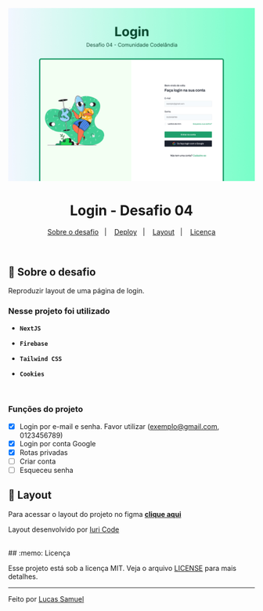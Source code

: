 <img alt="Capa" src=".github/cover.jpg" />

<h1 align="center">
  Login - Desafio 04
</h1>

<p align="center">
  <a href="#rocket-sobre-o-desafio">Sobre o desafio</a>&nbsp;&nbsp;&nbsp;|&nbsp;&nbsp;&nbsp;
  <a href="#deploy">Deploy</a>&nbsp;&nbsp;&nbsp;|&nbsp;&nbsp;&nbsp;
  <a href="#art-layout">Layout</a>&nbsp;&nbsp;&nbsp;|&nbsp;&nbsp;&nbsp;
  <a href="#memo-licença">Licença</a>
</p>

</br>

## :rocket: Sobre o desafio

Reproduzir layout de uma página de login.


### Nesse projeto foi utilizado

- **`NextJS`**

- **`Firebase`**

- **`Tailwind CSS`**

- **`Cookies`**

</br>

### Funções do projeto

- [x] Login por e-mail e senha. Favor utilizar (exemplo@gmail.com, 0123456789)
- [x] Login por conta Google
- [x] Rotas privadas
- [ ] Criar conta
- [ ] Esqueceu senha

## :art: Layout

Para acessar o layout do projeto no figma **[clique aqui](https://www.figma.com/file/Yb9IBH56g7T1hdIyZ3BMNO/Desafios---Codel%C3%A2ndia?type=design&node-id=4261%3A2&mode=design&t=Z5tSId4LLIJTEDnG-1)**

Layout desenvolvido por [Iuri Code](https://www.instagram.com/iuricode/)

</br>
## :memo: Licença

Esse projeto está sob a licença MIT. Veja o arquivo [LICENSE](../LICENSE) para mais detalhes.

---

Feito por [Lucas Samuel](https://github.com/lucassamuel94)